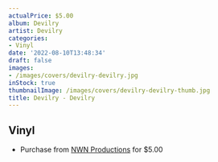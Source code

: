 ```yaml
---
actualPrice: $5.00
album: Devilry
artist: Devilry
categories:
- Vinyl
date: '2022-08-10T13:48:34'
draft: false
images:
- /images/covers/devilry-devilry.jpg
inStock: true
thumbnailImage: /images/covers/devilry-devilry-thumb.jpg
title: Devilry - Devilry
---
```


## Vinyl
* Purchase from [NWN Productions](http://shop.nwnprod.com/index.php?route=product/product&path=76&product_id=26166&sort=pd.name&order=ASC) for $5.00
